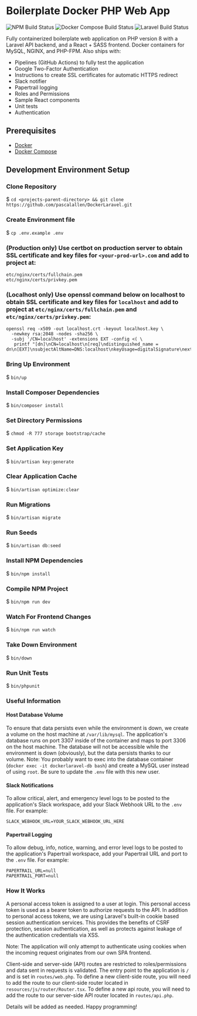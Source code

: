 # Boilerplate Docker PHP Web App

![NPM Build Status](https://github.com/pascalallen/DockerLaravel/workflows/NPM/badge.svg)
![Docker Compose Build Status](https://github.com/pascalallen/DockerLaravel/workflows/Docker%20Compose/badge.svg)
![Laravel Build Status](https://github.com/pascalallen/DockerLaravel/workflows/Laravel/badge.svg)

Fully containerized boilerplate web application on PHP version 8 with a Laravel API backend, and a React + SASS frontend. 
Docker containers for MySQL, NGINX, and PHP-FPM. Also ships with:
- Pipelines (GitHub Actions) to fully test the application
- Google Two-Factor Authentication
- Instructions to create SSL certificates for automatic HTTPS redirect
- Slack notifier
- Papertrail logging
- Roles and Permissions
- Sample React components
- Unit tests
- Authentication

## Prerequisites

- [Docker](https://www.docker.com/)
- [Docker Compose](https://docs.docker.com/compose/)

## Development Environment Setup

### Clone Repository

$ `cd <projects-parent-directory> && git clone https://github.com/pascalallen/DockerLaravel.git`

### Create Environment file

$ `cp .env.example .env`

### (Production only) Use certbot on production server to obtain SSL certificate and key files for `<your-prod-url>.com` and add to project at:

```
etc/nginx/certs/fullchain.pem
etc/nginx/certs/privkey.pem
```

### (Localhost only) Use openssl command below on localhost to obtain SSL certificate and key files for `localhost` and add to project at `etc/nginx/certs/fullchain.pem` and `etc/nginx/certs/privkey.pem`:

```
openssl req -x509 -out localhost.crt -keyout localhost.key \
  -newkey rsa:2048 -nodes -sha256 \
  -subj '/CN=localhost' -extensions EXT -config <( \
   printf "[dn]\nCN=localhost\n[req]\ndistinguished_name = dn\n[EXT]\nsubjectAltName=DNS:localhost\nkeyUsage=digitalSignature\nextendedKeyUsage=serverAuth")
```

### Bring Up Environment

$ `bin/up`

### Install Composer Dependencies

$ `bin/composer install`

### Set Directory Permissions

$ `chmod -R 777 storage bootstrap/cache`

### Set Application Key

$ `bin/artisan key:generate`

### Clear Application Cache

$ `bin/artisan optimize:clear`

### Run Migrations

$ `bin/artisan migrate`

### Run Seeds

$ `bin/artisan db:seed`

### Install NPM Dependencies

$ `bin/npm install`

### Compile NPM Project

$ `bin/npm run dev`

### Watch For Frontend Changes

$ `bin/npm run watch`

### Take Down Environment

$ `bin/down`

### Run Unit Tests

$ `bin/phpunit`

### Useful Information

#### Host Database Volume

To ensure that data persists even while the environment is down, we create a volume on the host machine at
`/var/lib/mysql`. The application's database runs on port 3307 inside of the container and maps to port 3306 on the host
machine. The database will not be accessible while the environment is down (obviously), but the data persists thanks to
our volume. Note: You probably want to exec into the database container (`docker exec -it dockerlaravel-db bash`) and create a
MySQL user instead of using `root`. Be sure to update the `.env` file with this new user.

#### Slack Notifications

To allow critical, alert, and emergency level logs to be posted to the application's Slack workspace, add your Slack
Webhook URL to the `.env` file. For example:

```
SLACK_WEBHOOK_URL=YOUR_SLACK_WEBHOOK_URL_HERE
```

#### Papertrail Logging

To allow debug, info, notice, warning, and error level logs to be posted to the application's Papertrail workspace, add
your Papertrail URL and port to the `.env` file. For example:

```
PAPERTRAIL_URL=null
PAPERTRAIL_PORT=null
```

### How It Works

A personal access token is assigned to a user at login. This personal access token is used as a bearer token to
authorize requests to the API. In addition to personal access tokens, we are using Laravel's built-in cookie based
session authentication services. This provides the benefits of CSRF protection, session authentication, as well as
protects against leakage of the authentication credentials via XSS.

Note: The application will only attempt to authenticate using cookies when the incoming request originates from our own
SPA frontend.

Client-side and server-side (API) routes are restricted to roles/permissions and data sent in requests is validated. The
entry point to the application is `/`
and is set in `routes/web.php`. To define a new client-side route, you will need to add the route to our client-side
router located in `resources/js/router/Router.tsx`. To define a new api route, you will need to add the route to our
server-side API router located in `routes/api.php`.

Details will be added as needed. Happy programming!
